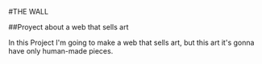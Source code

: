 #THE WALL

##Proyect about a web that sells art

In this Project I'm going to make a web that sells art, but this art it's gonna have only human-made pieces.
